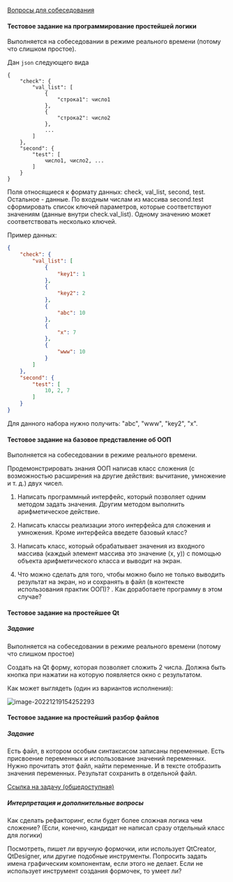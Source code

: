 [Вопросы для собеседования](./interview_questions.md)


#### Тестовое задание на программирование простейшей логики

Выполняется на собеседовании в режиме реального времени (потому что слишком простое).

Дан `json` следующего вида

```
{
    "check": {
        "val_list": [
            {
				"строка1": число1
            },
            {
				"строка2": число2
            },
			...          
        ]
    },
    "second": {
        "test": [
            число1, число2, ...
        ]
    }
}
```

Поля относящиеся к формату данных: check, val_list, second, test. Остальное - данные. По входным числам из массива second.test сформировать список ключей параметров, которые соответствуют значениям (данные внутри check.val_list). Одному значению может соответствовать несколько ключей.

Пример данных:

```json
{
    "check": {
        "val_list": [
            {
                "key1": 1
            },
            {
                "key2": 2
            },
            {
                "abc": 10
            },
            {
                "x": 7
            },
            {
                "www": 10
            }
        ]
    },
    "second": {
        "test": [
            10, 2, 7
        ]
    }
}
```

Для данного набора нужно получить: "abc", "www", "key2", "x".



#### Тестовое задание на базовое представление об ООП

Выполняется на собеседовании в режиме реального времени.

Продемонстрировать знания ООП написав класс сложения (с возможностью расширения на другие действия: вычитание, умножение и т. д.) двух чисел. 

1. Написать программный интерфейс, который позволяет одним методом задать значения. Другим методом выполнить арифметическое действие.

2. Написать классы реализации этого интерфейса для сложения и умножения. Кроме интерфейса введете базовый класс?

3. Написать класс, который обрабатывает значения из входного массива (каждый элемент массива это значение (x, y)) с помощью объекта арифметического класса и выводит на экран.

4. Что можно сделать для того, чтобы можно было не только выводить результат на экран, но и сохранять в файл (в контексте использования практик ООП)? . Как доработаете программу в этом случае?

   

#### Тестовое задание на простейшее Qt

##### Задание

Выполняется на собеседовании в режиме реального времени (потому что слишком простое)

Создать на Qt форму, которая позволяет сложить 2 числа. Должна быть кнопка при нажатии на которую появляется окно с результатом.

Как может выглядеть (один из вариантов исполнения):

![image-20221219154252293](./img/image-20221219154252293.png)

#### Тестовое задание на простейший разбор файлов

##### Задание

Есть файл, в котором особым синтаксисом записаны переменные. 
Есть присвоение переменных и использование значений переменных. 
Нужно прочитать этот файл, найти переменные. И в тексте отобразить значения переменных.
Результат сохранить в отдельной файл.

[Ссылка на задачу (общедоступная)](https://docs.google.com/document/d/1LxqBhNJpJlshKyAR7NQhdH0Ya4H5loxoTqbajyJsVcw/edit?usp=share_link)

##### Интерпретация и дополнительные вопросы

Как сделать рефакторинг, если будет более сложная логика чем сложение? (Если, конечно, кандидат не написал сразу отдельный класс для логики)

Посмотреть, пишет ли вручную формочки, или использует QtCreator, QtDesigner, или другие подобные инструменты. Попросить задать имена графическим компонентам, если этого не делает. Если не использует инструмент создания формочек, то умеет ли?

